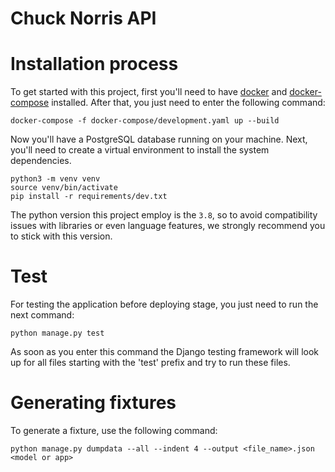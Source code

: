 # Chuck Norris API

# Installation process

To get started with this project, first you'll need to have [docker](https://docs.docker.com/engine/install/) and [docker-compose](https://docs.docker.com/compose/install/) installed. After that, you just need to enter the following command:
```
docker-compose -f docker-compose/development.yaml up --build
```
Now you'll have a PostgreSQL database running on your machine. Next, you'll need to create a virtual environment to install the system dependencies.

```
python3 -m venv venv
source venv/bin/activate
pip install -r requirements/dev.txt
```

The python version this project employ is the ```3.8```, so to avoid compatibility issues with libraries or even language features, we strongly recommend you to stick with this version.

# Test
For testing the application before deploying stage, you just need to run the next command:
```
python manage.py test
```
As soon as you enter this command the Django testing framework will look up for all files starting with the 'test' prefix and try to run these files.


# Generating fixtures

To generate a fixture, use the following command:
```
python manage.py dumpdata --all --indent 4 --output <file_name>.json <model or app>
```